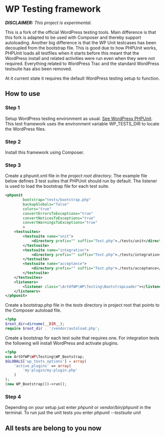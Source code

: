 # WP Testing framework
*__DISCLAIMER:__ This project is experimental.*

This is a fork of the official WordPress testing tools. Main difference is that this fork is adapted to be used with Composer and thereby support autoloading.
Another big difference is that the WP Unit testcases has been decoupled from the bootstrap file. This is good due to how PHPUnit works, PHPUnit loads all testfiles when it starts before this meant that the WordPress install and related activities were run even when they were not required.
Everything related to WordPress Trac and the standard WordPress testsuite has also been removed.

At it current state it requires the default WordPress testing setup to function.

## How to use
### Step 1
Setup WordPress testing environment as usual. [See WordPress PHPUnit](https://make.wordpress.org/core/handbook/testing/automated-testing/phpunit/).
This test framework uses the environment variable WP_TESTS_DIR  to locate the WordPress files.

### Step 2
Install this framework using Composer.

### Step 3
Create a phpunit.xml file in the *project root directory*. The example file below defines 3 test suites that PHPUnit should run by default.
The listener is used to load the bootstrap file for each test suite.
```xml
<phpunit
        bootstrap="tests/bootstrap.php"
        backupGlobals="false"
        colors="true"
        convertErrorsToExceptions="true"
        convertNoticesToExceptions="true"
        convertWarningsToExceptions="true"
	    >
    <testsuites>
        <testsuite name="unit">
            <directory prefix="" suffix="Test.php">./tests/unit</directory>
        </testsuite>
        <testsuite name="integration">
            <directory prefix="" suffix="Test.php">./tests/integration</directory>
        </testsuite>
        <testsuite name="acceptance">
            <directory prefix="" suffix="Test.php">./tests/acceptance</directory>
        </testsuite>
    </testsuites>
    <listeners>
        <listener class="\ArtOfWP\WP\Testing\BootstrapLoader"></listener>
    </listeners>
</phpunit>
```

Create a bootstrap.php file in the *tests* directory in project root that points to the Composer autoload file.

```php
<?php
$root_dir=dirname(__DIR__);
require $root_dir . '/vendor/autoload.php';

```

Create a bootstrap for each test suite that requires one. For integration tests the following will install WordPress and activate plugins.

```php
<?php
use ArtOfWP\WP\Testing\WP_Bootstrap;
$GLOBALS['wp_tests_options'] = array(
    'active_plugins' => array(
        'my-plugin/my-plugin.php'
    )
);
(new WP_Bootstrap())->run();
```

### Step 4

Depending on your setup just enter *phpunit* or *vendor/bin/phpunit* in the terminal. To run just the unit tests you enter *phpunit --testsuite unit*

## All tests are belong to you now
